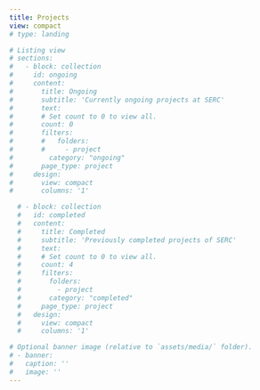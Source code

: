 ```yaml
---
title: Projects
view: compact
# type: landing

# Listing view
# sections:
#   - block: collection
#     id: ongoing
#     content:
#       title: Ongoing
#       subtitle: 'Currently ongoing projects at SERC'
#       text: 
#       # Set count to 0 to view all.
#       count: 0
#       filters:
#       #   folders:
#       #     - project
#         category: "ongoing"
#       page_type: project
#     design:
#       view: compact
#       columns: '1'

  # - block: collection
  #   id: completed
  #   content:
  #     title: Completed
  #     subtitle: 'Previously completed projects of SERC'
  #     text: 
  #     # Set count to 0 to view all.
  #     count: 4
  #     filters:
  #       folders:
  #         - project
  #       category: "completed"
  #     page_type: project
  #   design:
  #     view: compact
  #     columns: '1'

# Optional banner image (relative to `assets/media/` folder).
# - banner:
#   caption: ''
#   image: ''
---
```

